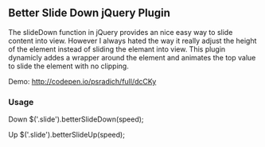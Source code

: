 ## Better Slide Down jQuery Plugin

The slideDown function in jQuery provides an nice easy way to slide content into view. However I always hated the way it really adjust the height of the element instead of sliding the elemant into view. This plugin dynamicly addes a wrapper around the element and animates the top value to slide the element with no clipping. 

Demo: http://codepen.io/psradich/full/dcCKy

### Usage

Down
$('.slide').betterSlideDown(speed);

Up
$('.slide').betterSlideUp(speed);
